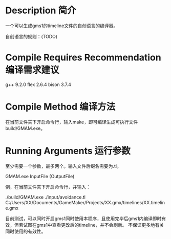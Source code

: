 # Description 简介

一个可以生成gms1的timeline文件的自创语言的编译器。

自创语言的规则：(TODO)

# Compile Requires Recommendation 编译需求建议

g++ 9.2.0
flex 2.6.4
bison 3.7.4

# Compile Method 编译方法

在当前文件夹下开启命令行，输入make，即可编译生成可执行文件build/GMAM.exe。

# Running Arguments 运行参数

至少需要一个参数，最多两个。输入文件后缀名需要为.tl。

GMAM.exe InputFile (OutputFile)

例，在当前文件夹下开启命令行，并输入：

./build/GMAM.exe ./input/avoidance.tl C:/Users/XX/Documents/GameMaker/Projects/XX.gmx/timelines/XX.timeline.gmx

目前测试，可以同时开启gms1同时使用本程序，且使用完毕后gms1内编译即时有效，但若试图在gms1中查看更改后的timeline，并不会刷新。
不保证更多地有关同时使用的有效性。